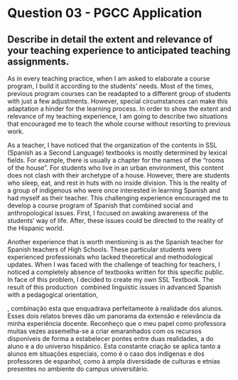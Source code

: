 # Question 03 - PGCC Application

## Describe in detail the extent and relevance of your teaching experience to anticipated teaching assignments.

As in every teaching practice, when I am asked to elaborate a course program, I build it according to the students’ needs. Most of the times, previous program courses can be readapted to a different group of students with just a few adjustments. However, special circumstances can make this adaptation a hinder for the learning process. In order to show the extent and relevance of my teaching experience, I am going to describe two situations that encouraged me to teach the whole course without resorting to previous work. 

As a teacher, I have noticed that the organization of the contents in SSL (Spanish as a Second Language) textbooks is mostly determined by lexical fields. For example, there is usually a chapter for the names of the “rooms of the house”. For students who live in an urban environment, this content does not clash with their archetype of a house. However, there are students who sleep, eat, and rest in huts with no inside division. This is the reality of a group of indigenous who were once interested in learning Spanish and had myself as their teacher. This challenging experience encouraged me to develop a course program of Spanish that combined social and anthropological issues. First, I focused on awaking awareness of the students’ way of life. After, these issues could be directed to the reality of the Hispanic world. 

Another experience that is worth mentioning is as the Spanish teacher for Spanish teachers of High Schools. These particular students were experienced professionals who lacked theoretical and methodological updates. When I was faced with the challenge of teaching for teachers, I noticed a completely absence of textbooks written for this specific public. In face of this problem, I decided to create my own SSL Textbook. The result of this production 
 combined linguistic issues in advanced Spanish with a pedagogical orientation,
 
 , combinação esta que enquadrava perfeitamente à realidade dos alunos. 
 Esses dois relatos breves dão um panorama da extensão e relevância da minha experiência docente. Reconheço que o meu papel como professora muitas vezes assemelha-se a criar emaranhados com os recursos disponíveis de forma a estabelecer pontes entre duas realidades, a do aluno e a do universo hispânico. Esta constante criação se aplica tanto a alunos em situações especiais, como é o caso dos indígenas e dos professores de espanhol, como à ampla diversidade de culturas e etnias presentes no ambiente do campus universitário.
